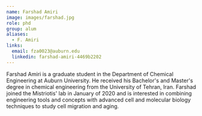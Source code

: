```yaml
---
name: Farshad Amiri
image: images/farshad.jpg
role: phd
group: alum
aliases:
  - F. Amiri
links:
  email: fza0023@auburn.edu
  linkedin: farshad-amiri-4469b2202
---
```


Farshad Amiri is a graduate student in the Department of Chemical Engineering at Auburn University. He received his Bachelor's and Master's degree in chemical engineering from the University of Tehran, Iran. Farshad joined the Mistriotis' lab in January of 2020 and is interested in combining engineering tools and concepts with advanced cell and molecular biology techniques to study cell migration and aging.

